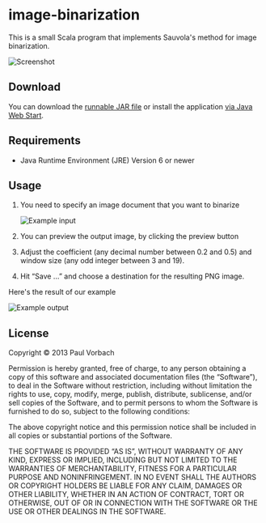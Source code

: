 image-binarization
==================

This is a small Scala program that implements Sauvola's method for image
binarization.

![Screenshot](https://raw.github.com/pvorb/image-binarization/master/screenshot.png)


Download
--------

You can download the
[runnable JAR file](http://repo.vorb.de/downloads/image-binarization.jar) or
install the application
[via Java Web Start](http://repo.vorb.de/downloads/image-binarization.jnlp).


Requirements
------------

  * Java Runtime Environment (JRE) Version 6 or newer


Usage
-----

 1. You need to specify an image document that you want to binarize

    ![Example input](https://raw.github.com/pvorb/image-binarization/master/src/test/resources/color.png)

 2. You can preview the output image, by clicking the preview button
 3. Adjust the coefficient (any decimal number between 0.2 and 0.5) and window
    size (any odd integer between 3 and 19).
 4. Hit “Save ...” and choose a destination for the resulting PNG image.

Here's the result of our example

![Example output](https://raw.github.com/pvorb/image-binarization/master/src/test/resources/sauvola.png)


License
-------

Copyright © 2013 Paul Vorbach

Permission is hereby granted, free of charge, to any person obtaining a copy of
this software and associated documentation files (the “Software”), to deal in
the Software without restriction, including without limitation the rights to
use, copy, modify, merge, publish, distribute, sublicense, and/or sell copies of
the Software, and to permit persons to whom the Software is furnished to do so,
subject to the following conditions:

The above copyright notice and this permission notice shall be included in all
copies or substantial portions of the Software.

THE SOFTWARE IS PROVIDED “AS IS”, WITHOUT WARRANTY OF ANY KIND, EXPRESS OR
IMPLIED, INCLUDING BUT NOT LIMITED TO THE WARRANTIES OF MERCHANTABILITY, FITNESS
FOR A PARTICULAR PURPOSE AND NONINFRINGEMENT. IN NO EVENT SHALL THE AUTHORS OR
COPYRIGHT HOLDERS BE LIABLE FOR ANY CLAIM, DAMAGES OR OTHER LIABILITY, WHETHER
IN AN ACTION OF CONTRACT, TORT OR OTHERWISE, OUT OF OR IN CONNECTION WITH THE
SOFTWARE OR THE USE OR OTHER DEALINGS IN THE SOFTWARE.
